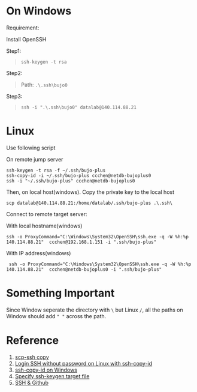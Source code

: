 # On Windows

Requirement:

Install OpenSSH

Step1:

> ```ssh-keygen -t rsa```

Step2:

> Path: ```.\.ssh\bujo0```

Step3:

> ```ssh -i ".\.ssh\bujo0" datalab@140.114.88.21```

# Linux

Use following script

On remote jump server

```
ssh-keygen -t rsa -f ~/.ssh/bujo-plus
ssh-copy-id -i ~/.ssh/bujo-plus ccchen@netdb-bujoplus0
ssh -i "~/.ssh/bujo-plus" ccchen@netdb-bujoplus0
```

Then, on local host(windows). Copy the private key to the local host

```
scp datalab@140.114.88.21:/home/datalab/.ssh/bujo-plus .\.ssh\
```

Connect to remote target server:

With local hostname(windows)

```
ssh -o ProxyCommand="C:\Windows\System32\OpenSSH\ssh.exe -q -W %h:%p 140.114.88.21"  ccchen@192.168.1.151 -i ".ssh/bujo-plus"
```

With IP address(windows)

```
 ssh -o ProxyCommand="C:\Windows\System32\OpenSSH\ssh.exe -q -W %h:%p 140.114.88.21"  ccchen@netdb-bujoplus0 -i ".ssh/bujo-plus"
 ```

# Something Important

Since Window seperate the directory with ```\``` but Linux ```/```, all the paths on Window should add ```" "``` across the path.

# Reference

1. [scp-ssh copy](https://blog.gtwang.org/linux/linux-scp-command-tutorial-examples/)
2. [Login SSH without password on Linux with ssh-copy-id](https://www.ibm.com/support/pages/configuring-ssh-login-without-password)
3. [ssh-copy-id on Windows](https://serverfault.com/questions/224810/is-there-an-equivalent-to-ssh-copy-id-for-windows)
4. [Specify ssh-keygen target file](https://superuser.com/questions/1004254/how-can-i-change-the-directory-that-ssh-keygen-outputs-to/1004263)
5. [SSH & Github](https://pjchender.github.io/2018/05/31/is-%E9%97%9C%E6%96%BC-ssh/)